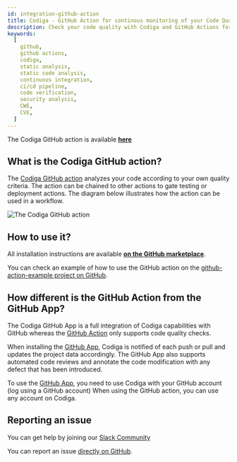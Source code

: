 ```yaml
---
id: integration-github-action
title: Codiga - GitHub Action for continous monitoring of your Code Quality
description: Check your code quality with Codiga and GitHub Actions for 12+ languages and all code hosting platforms. Free 14 days trial.
keywords:
  [
    github,
    github actions,
    codiga,
    static analysis,
    static code analysis,
    continuous integration,
    ci/cd pipeline,
    code verification,
    security analysis,
    CWE,
    CVE,
  ]
---
```


The Codiga GitHub action is available [**here**](https://github.com/marketplace/actions/codiga-github-action)

## What is the Codiga GitHub action?

The [Codiga GitHub action](https://github.com/marketplace/actions/codiga-github-action)
analyzes your code according to your own quality criteria. The action can be chained to other actions to gate
testing or deployment actions. The diagram below illustrates how the action
can be used in a workflow.

![The Codiga GitHub action](/img/github-action.png)

## How to use it?

All installation instructions are available [**on the GitHub marketplace**](https://github.com/marketplace/actions/codiga-github-action).

You can check an example of how to use the GitHub action on the [github-action-example project on GitHub](https://github.com/codiga/github-action-example).

## How different is the GitHub Action from the GitHub App?

The Codiga GitHub App is a full integration of Codiga
capabilities with GitHub whereas the [GitHub Action](https://github.com/marketplace/actions/codiga-github-action)
only supports code quality checks.

When installing the [GitHub App](https://github.com/marketplace/code-inspector), Codiga is notified of each push or
pull and updates the project data accordingly. The GitHub App also supports
automated code reviews and annotate the code modification with
any defect that has been introduced.

To use the [GitHub App](https://github.com/marketplace/code-inspector),
you need to use Codiga with your GitHub account (log using a GitHub account)
When using the GitHub action, you can use any account on Codiga.

## Reporting an issue

You can get help by joining our [Slack Community](https://join.slack.com/t/codigahq/shared_invite/zt-9hvmfwie-9BUVFwZDwvpIGlkHv2mzYQ)

You can report an issue [directly on GitHub](https://github.com/codiga/codiga/issues).
